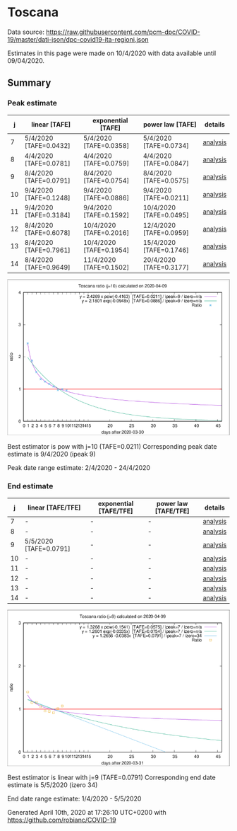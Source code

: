 # Toscana


Data source: https://raw.githubusercontent.com/pcm-dpc/COVID-19/master/dati-json/dpc-covid19-ita-regioni.json

Estimates in this page were made on 10/4/2020 with data available until 09/04/2020.


## Summary 

### Peak estimate 
|j|linear [TAFE]|exponential [TAFE]|power law [TAFE]|details|
|---|----|-----------|---------|-------|
|7|5/4/2020 [TAFE=0.0432]|5/4/2020 [TAFE=0.0358]|5/4/2020 [TAFE=0.0734]|[analysis](COVID-19_toscana_j7_2020-04-09.md)|
|8|4/4/2020 [TAFE=0.0781]|4/4/2020 [TAFE=0.0759]|4/4/2020 [TAFE=0.0847]|[analysis](COVID-19_toscana_j8_2020-04-09.md)|
|9|8/4/2020 [TAFE=0.0791]|8/4/2020 [TAFE=0.0754]|8/4/2020 [TAFE=0.0575]|[analysis](COVID-19_toscana_j9_2020-04-09.md)|
|10|9/4/2020 [TAFE=0.1248]|9/4/2020 [TAFE=0.0886]|9/4/2020 [TAFE=0.0211]|[analysis](COVID-19_toscana_j10_2020-04-09.md)|
|11|9/4/2020 [TAFE=0.3184]|9/4/2020 [TAFE=0.1592]|10/4/2020 [TAFE=0.0495]|[analysis](COVID-19_toscana_j11_2020-04-09.md)|
|12|8/4/2020 [TAFE=0.6078]|10/4/2020 [TAFE=0.2016]|12/4/2020 [TAFE=0.0959]|[analysis](COVID-19_toscana_j12_2020-04-09.md)|
|13|8/4/2020 [TAFE=0.7961]|10/4/2020 [TAFE=0.1954]|15/4/2020 [TAFE=0.1746]|[analysis](COVID-19_toscana_j13_2020-04-09.md)|
|14|8/4/2020 [TAFE=0.9649]|11/4/2020 [TAFE=0.1502]|20/4/2020 [TAFE=0.3177]|[analysis](COVID-19_toscana_j14_2020-04-09.md)|

![best peak estimate](COVID-19_toscana_j10_2020-04-09.png)

Best estimator is pow with j=10 (TAFE=0.0211)
Corresponding peak date estimate is 9/4/2020 (ipeak 9)


Peak date range estimate: 2/4/2020 - 24/4/2020

### End estimate 
|j|linear [TAFE/TFE]|exponential [TAFE/TFE]|power law [TAFE/TFE]|details|
|---|----|-----------|---------|-------|
|7|-|-|-|[analysis](COVID-19_toscana_j7_2020-04-09.md)|
|8|-|-|-|[analysis](COVID-19_toscana_j8_2020-04-09.md)|
|9|5/5/2020 [TAFE=0.0791]|-|-|[analysis](COVID-19_toscana_j9_2020-04-09.md)|
|10|-|-|-|[analysis](COVID-19_toscana_j10_2020-04-09.md)|
|11|-|-|-|[analysis](COVID-19_toscana_j11_2020-04-09.md)|
|12|-|-|-|[analysis](COVID-19_toscana_j12_2020-04-09.md)|
|13|-|-|-|[analysis](COVID-19_toscana_j13_2020-04-09.md)|
|14|-|-|-|[analysis](COVID-19_toscana_j14_2020-04-09.md)|

![best zero estimate](COVID-19_toscana_j9_2020-04-09.png)

Best estimator is linear with j=9 (TAFE=0.0791)
Corresponding end date estimate is 5/5/2020 (izero 34)


End date range estimate: 1/4/2020 - 5/5/2020

Generated April 10th, 2020 at 17:26:10 UTC+0200 with https://github.com/robianc/COVID-19
